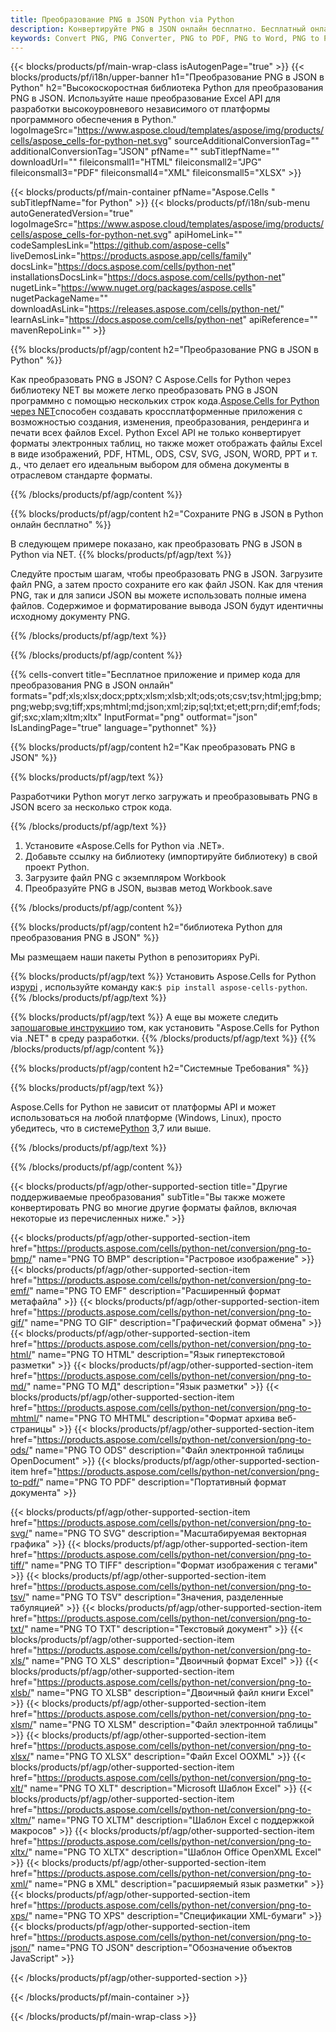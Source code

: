 ```yaml
---
title: Преобразование PNG в JSON Python via Python
description: Конвертируйте PNG в JSON онлайн бесплатно. Бесплатный онлайн конвертер PNG в JSON. Python PNG до JSON. PNG до JSON через Python.
keywords: Convert PNG, PNG Converter, PNG to PDF, PNG to Word, PNG to PPT, PNG to Image
---
```

{{< blocks/products/pf/main-wrap-class isAutogenPage="true" >}}
{{< blocks/products/pf/i18n/upper-banner h1="Преобразование PNG в JSON в Python" h2="Высокоскоростная библиотека Python для преобразования PNG в JSON. Используйте наше преобразование Excel API для разработки высокоуровневого независимого от платформы программного обеспечения в Python." logoImageSrc="https://www.aspose.cloud/templates/aspose/img/products/cells/aspose_cells-for-python-net.svg" sourceAdditionalConversionTag="" additionalConversionTag="JSON" pfName="" subTitlepfName="" downloadUrl="" fileiconsmall1="HTML" fileiconsmall2="JPG" fileiconsmall3="PDF" fileiconsmall4="XML" fileiconsmall5="XLSX" >}}

{{< blocks/products/pf/main-container pfName="Aspose.Cells " subTitlepfName="for Python" >}}
{{< blocks/products/pf/i18n/sub-menu autoGeneratedVersion="true" logoImageSrc="https://www.aspose.cloud/templates/aspose/img/products/cells/aspose_cells-for-python-net.svg" apiHomeLink="" codeSamplesLink="https://github.com/aspose-cells" liveDemosLink="https://products.aspose.app/cells/family" docsLink="https://docs.aspose.com/cells/python-net" installationsDocsLink="https://docs.aspose.com/cells/python-net" nugetLink="https://www.nuget.org/packages/aspose.cells" nugetPackageName="" downloadAsLink="https://releases.aspose.com/cells/python-net/" learnAsLink="https://docs.aspose.com/cells/python-net" apiReference="" mavenRepoLink="" >}}


{{% blocks/products/pf/agp/content h2="Преобразование PNG в JSON в Python" %}}

 Как преобразовать PNG в JSON? С Aspose.Cells for Python через библиотеку NET вы можете легко преобразовать PNG в JSON программно с помощью нескольких строк кода.[Aspose.Cells for Python через NET](https://pypi.org/project/aspose-cells-python/)способен создавать кроссплатформенные приложения с возможностью создания, изменения, преобразования, рендеринга и печати всех файлов Excel. Python Excel API не только конвертирует форматы электронных таблиц, но также может отображать файлы Excel в виде изображений, PDF, HTML, ODS, CSV, SVG, JSON, WORD, PPT и т. д., что делает его идеальным выбором для обмена документы в отраслевом стандарте форматы.

{{% /blocks/products/pf/agp/content %}}


{{% blocks/products/pf/agp/content h2="Сохраните PNG в JSON в Python онлайн бесплатно" %}}

В следующем примере показано, как преобразовать PNG в JSON в Python via NET.
{{% blocks/products/pf/agp/text %}}

Следуйте простым шагам, чтобы преобразовать PNG в JSON. Загрузите файл PNG, а затем просто сохраните его как файл JSON. Как для чтения PNG, так и для записи JSON вы можете использовать полные имена файлов. Содержимое и форматирование вывода JSON будут идентичны исходному документу PNG.

{{% /blocks/products/pf/agp/text %}}

{{% /blocks/products/pf/agp/content %}}

{{% cells-convert title="Бесплатное приложение и пример кода для преобразования PNG в JSON онлайн" formats="pdf;xls;xlsx;docx;pptx;xlsm;xlsb;xlt;ods;ots;csv;tsv;html;jpg;bmp;png;webp;svg;tiff;xps;mhtml;md;json;xml;zip;sql;txt;et;ett;prn;dif;emf;fods;gif;sxc;xlam;xltm;xltx" InputFormat="png" outformat="json" IsLandingPage="true" language="pythonnet" %}}

{{% blocks/products/pf/agp/content h2="Как преобразовать PNG в JSON" %}}

{{% blocks/products/pf/agp/text %}}

 Разработчики Python могут легко загружать и преобразовывать PNG в JSON всего за несколько строк кода.

{{% /blocks/products/pf/agp/text %}}

1.  Установите «Aspose.Cells for Python via .NET».
1.  Добавьте ссылку на библиотеку (импортируйте библиотеку) в свой проект Python.
1.  Загрузите файл PNG с экземпляром Workbook
1.  Преобразуйте PNG в JSON, вызвав метод Workbook.save

{{% /blocks/products/pf/agp/content %}}


{{% blocks/products/pf/agp/content h2="библиотека Python для преобразования PNG в JSON" %}}

Мы размещаем наши пакеты Python в репозиториях PyPi.

{{% blocks/products/pf/agp/text %}}
Установить Aspose.Cells for Python из<a href="https://pypi.org/project/aspose-cells-python/">pypi</a> , используйте команду как:<code>$ pip install aspose-cells-python</code>.
{{% /blocks/products/pf/agp/text %}}

{{% blocks/products/pf/agp/text %}}
 А еще вы можете следить за[пошаговые инструкции](https://docs.aspose.com/cells/python-net/getting-started/)о том, как установить "Aspose.Cells for Python via .NET" в среду разработки.
{{% /blocks/products/pf/agp/text %}}
{{% /blocks/products/pf/agp/content %}}

{{% blocks/products/pf/agp/content h2="Системные Требования" %}}

{{% blocks/products/pf/agp/text %}}

Aspose.Cells for Python не зависит от платформы API и может использоваться на любой платформе (Windows, Linux), просто убедитесь, что в системе[Python](https://www.python.org/downloads/) 3,7 или выше.
 
{{% /blocks/products/pf/agp/text %}}

{{% /blocks/products/pf/agp/content %}}



{{< blocks/products/pf/agp/other-supported-section title="Другие поддерживаемые преобразования" subTitle="Вы также можете конвертировать PNG во многие другие форматы файлов, включая некоторые из перечисленных ниже." >}}

{{< blocks/products/pf/agp/other-supported-section-item href="https://products.aspose.com/cells/python-net/conversion/png-to-bmp/" name="PNG ТО BMP" description="Растровое изображение" >}}
{{< blocks/products/pf/agp/other-supported-section-item href="https://products.aspose.com/cells/python-net/conversion/png-to-emf/" name="PNG ТО EMF" description="Расширенный формат метафайла" >}}
{{< blocks/products/pf/agp/other-supported-section-item href="https://products.aspose.com/cells/python-net/conversion/png-to-gif/" name="PNG ТО GIF" description="Графический формат обмена" >}}
{{< blocks/products/pf/agp/other-supported-section-item href="https://products.aspose.com/cells/python-net/conversion/png-to-html/" name="PNG ТО HTML" description="Язык гипертекстовой разметки" >}}
{{< blocks/products/pf/agp/other-supported-section-item href="https://products.aspose.com/cells/python-net/conversion/png-to-md/" name="PNG ТО МД" description="Язык разметки" >}}
{{< blocks/products/pf/agp/other-supported-section-item href="https://products.aspose.com/cells/python-net/conversion/png-to-mhtml/" name="PNG ТО MHTML" description="Формат архива веб-страницы" >}}
{{< blocks/products/pf/agp/other-supported-section-item href="https://products.aspose.com/cells/python-net/conversion/png-to-ods/" name="PNG ТО ODS" description="Файл электронной таблицы OpenDocument" >}}
{{< blocks/products/pf/agp/other-supported-section-item href="https://products.aspose.com/cells/python-net/conversion/png-to-pdf/" name="PNG ТО PDF" description="Портативный формат документа" >}}

{{< blocks/products/pf/agp/other-supported-section-item href="https://products.aspose.com/cells/python-net/conversion/png-to-svg/" name="PNG ТО SVG" description="Масштабируемая векторная графика" >}}
{{< blocks/products/pf/agp/other-supported-section-item href="https://products.aspose.com/cells/python-net/conversion/png-to-tiff/" name="PNG ТО TIFF" description="Формат изображения с тегами" >}}
{{< blocks/products/pf/agp/other-supported-section-item href="https://products.aspose.com/cells/python-net/conversion/png-to-tsv/" name="PNG ТО TSV" description="Значения, разделенные табуляцией" >}}
{{< blocks/products/pf/agp/other-supported-section-item href="https://products.aspose.com/cells/python-net/conversion/png-to-txt/" name="PNG ТО TXT" description="Текстовый документ" >}}
{{< blocks/products/pf/agp/other-supported-section-item href="https://products.aspose.com/cells/python-net/conversion/png-to-xls/" name="PNG ТО XLS" description="Двоичный формат Excel" >}}
{{< blocks/products/pf/agp/other-supported-section-item href="https://products.aspose.com/cells/python-net/conversion/png-to-xlsb/" name="PNG ТО XLSB" description="Двоичный файл книги Excel" >}}
{{< blocks/products/pf/agp/other-supported-section-item href="https://products.aspose.com/cells/python-net/conversion/png-to-xlsm/" name="PNG ТО XLSM" description="Файл электронной таблицы" >}}
{{< blocks/products/pf/agp/other-supported-section-item href="https://products.aspose.com/cells/python-net/conversion/png-to-xlsx/" name="PNG ТО XLSX" description="Файл Excel OOXML" >}}
{{< blocks/products/pf/agp/other-supported-section-item href="https://products.aspose.com/cells/python-net/conversion/png-to-xlt/" name="PNG ТО XLT" description="Microsoft Шаблон Excel" >}}
{{< blocks/products/pf/agp/other-supported-section-item href="https://products.aspose.com/cells/python-net/conversion/png-to-xltm/" name="PNG ТО XLTM" description="Шаблон Excel с поддержкой макросов" >}}
{{< blocks/products/pf/agp/other-supported-section-item href="https://products.aspose.com/cells/python-net/conversion/png-to-xltx/" name="PNG ТО XLTX" description="Шаблон Office OpenXML Excel" >}}
{{< blocks/products/pf/agp/other-supported-section-item href="https://products.aspose.com/cells/python-net/conversion/png-to-xml/" name="PNG в XML" description="расширяемый язык разметки" >}}
{{< blocks/products/pf/agp/other-supported-section-item href="https://products.aspose.com/cells/python-net/conversion/png-to-xps/" name="PNG ТО XPS" description="Спецификации XML-бумаги" >}}
{{< blocks/products/pf/agp/other-supported-section-item href="https://products.aspose.com/cells/python-net/conversion/png-to-json/" name="PNG ТО JSON" description="Обозначение объектов JavaScript" >}}

{{< /blocks/products/pf/agp/other-supported-section >}}

{{< /blocks/products/pf/main-container >}}
    
{{< /blocks/products/pf/main-wrap-class >}}
